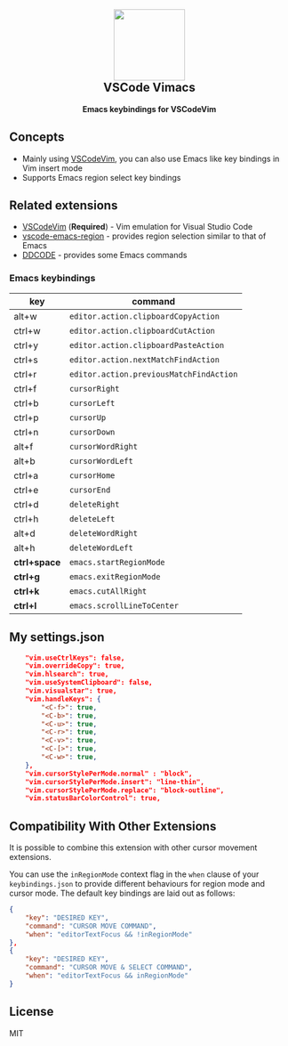 <h2 align="center"><img src="https://raw.githubusercontent.com/migrs/vscode-vimacs/master/images/icon.png" height="128"><br>VSCode Vimacs</h2>
<p align="center"><strong>Emacs keybindings for VSCodeVim</strong></p>

## Concepts

- Mainly using [VSCodeVim](https://github.com/VSCodeVim/Vim), you can also use Emacs like key bindings in Vim insert mode
- Supports Emacs region select key bindings

## Related extensions

- [VSCodeVim](https://github.com/VSCodeVim/Vim) (**Required**) - Vim emulation for Visual Studio Code
- [vscode-emacs-region](https://github.com/ayrtonmassey/vscode-emacs-region) - provides region selection similar to that of Emacs
- [DDCODE](https://github.com/dotDeeka/ddcode) - provides some Emacs commands

### Emacs keybindings

| key    | command                                 |
|--------|-----------------------------------------|
| alt+w  | `editor.action.clipboardCopyAction`     |
| ctrl+w | `editor.action.clipboardCutAction`      |
| ctrl+y | `editor.action.clipboardPasteAction`    |
| ctrl+s | `editor.action.nextMatchFindAction`     |
| ctrl+r | `editor.action.previousMatchFindAction` |
| ctrl+f | `cursorRight`                           |
| ctrl+b | `cursorLeft`                            |
| ctrl+p | `cursorUp`                              |
| ctrl+n | `cursorDown`                            |
| alt+f  | `cursorWordRight`                       |
| alt+b  | `cursorWordLeft`                        |
| ctrl+a | `cursorHome`                            |
| ctrl+e | `cursorEnd`                             |
| ctrl+d | `deleteRight`                           |
| ctrl+h | `deleteLeft`                            |
| alt+d  | `deleteWordRight`                       |
| alt+h  | `deleteWordLeft`                        |
| **ctrl+space**   | `emacs.startRegionMode`       |
| **ctrl+g**       | `emacs.exitRegionMode`        |
| **ctrl+k**       | `emacs.cutAllRight`           |
| **ctrl+l**       | `emacs.scrollLineToCenter`    |

## My settings.json

```json
    "vim.useCtrlKeys": false,
    "vim.overrideCopy": true,
    "vim.hlsearch": true,
    "vim.useSystemClipboard": false,
    "vim.visualstar": true,
    "vim.handleKeys": {
        "<C-f>": true,
        "<C-b>": true,
        "<C-u>": true,
        "<C-r>": true,
        "<C-v>": true,
        "<C-[>": true,
        "<C-w>": true,
    },
    "vim.cursorStylePerMode.normal" : "block",
    "vim.cursorStylePerMode.insert": "line-thin",
    "vim.cursorStylePerMode.replace": "block-outline",
    "vim.statusBarColorControl": true,
```
## Compatibility With Other Extensions

It is possible to combine this extension with other cursor movement extensions.

You can use the `inRegionMode` context flag in the `when` clause of your `keybindings.json` to provide different behaviours for region mode and cursor mode. The default key bindings are laid out as follows:

```json
{
    "key": "DESIRED KEY",
    "command": "CURSOR MOVE COMMAND",
    "when": "editorTextFocus && !inRegionMode"
},
{
    "key": "DESIRED KEY",
    "command": "CURSOR MOVE & SELECT COMMAND",
    "when": "editorTextFocus && inRegionMode"
}
```

## License

MIT
